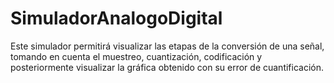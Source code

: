 # SimuladorAnalogoDigital
Este simulador permitirá visualizar las etapas de la conversión de una señal, tomando en cuenta el muestreo, cuantización, codificación y posteriormente visualizar la gráfica obtenido con su error de cuantificación.
